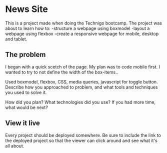 # News Site

This is a project made when doing the Technigo bootcamp. The project was about to learn how to:
 -structure a webpage  using boxmodel
 -layout a webpage using flexbox
 -create a responsive webpage for mobile, desktop and tablet.


## The problem

I began with a quick scetch of the page. My plan was to code mobile first. 
I wanted to try to not define the width of the box-items.. 

Used boxmodel, flexbox, CSS, media queries, javascript for toggle button. Describe how you approached to problem, and what tools and techniques you used to solve it. 

How did you plan? What technologies did you use? If you had more time, what would be next?

## View it live
Every project should be deployed somewhere. Be sure to include the link to the deployed project so that the viewer can click around and see what it's all about.
